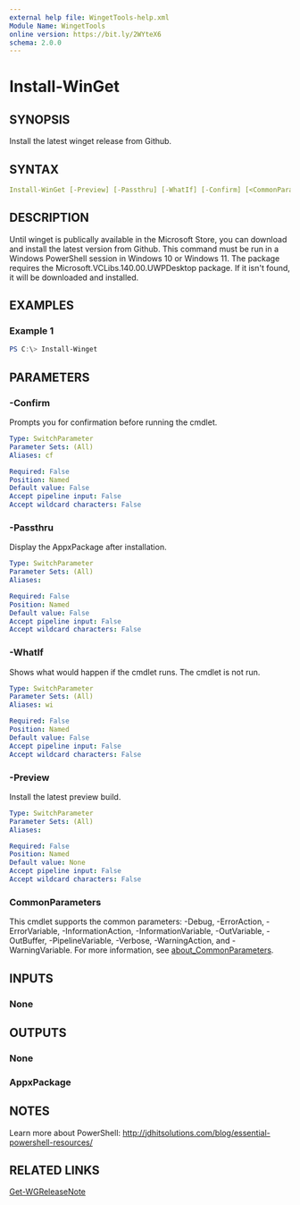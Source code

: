 ```yaml
---
external help file: WingetTools-help.xml
Module Name: WingetTools
online version: https://bit.ly/2WYteX6
schema: 2.0.0
---
```


# Install-WinGet

## SYNOPSIS

Install the latest winget release from Github.

## SYNTAX

```yaml
Install-WinGet [-Preview] [-Passthru] [-WhatIf] [-Confirm] [<CommonParameters>]
```

## DESCRIPTION

Until winget is publically available in the Microsoft Store, you can download and install the latest version from Github. This command must be run in a Windows PowerShell session in Windows 10 or Windows 11. The package requires the Microsoft.VCLibs.140.00.UWPDesktop package. If it isn't found, it will be downloaded and installed.

## EXAMPLES

### Example 1

```powershell
PS C:\> Install-Winget
```

## PARAMETERS

### -Confirm

Prompts you for confirmation before running the cmdlet.

```yaml
Type: SwitchParameter
Parameter Sets: (All)
Aliases: cf

Required: False
Position: Named
Default value: False
Accept pipeline input: False
Accept wildcard characters: False
```

### -Passthru

Display the AppxPackage after installation.

```yaml
Type: SwitchParameter
Parameter Sets: (All)
Aliases:

Required: False
Position: Named
Default value: False
Accept pipeline input: False
Accept wildcard characters: False
```

### -WhatIf

Shows what would happen if the cmdlet runs. The cmdlet is not run.

```yaml
Type: SwitchParameter
Parameter Sets: (All)
Aliases: wi

Required: False
Position: Named
Default value: False
Accept pipeline input: False
Accept wildcard characters: False
```

### -Preview

Install the latest preview build.

```yaml
Type: SwitchParameter
Parameter Sets: (All)
Aliases:

Required: False
Position: Named
Default value: None
Accept pipeline input: False
Accept wildcard characters: False
```

### CommonParameters

This cmdlet supports the common parameters: -Debug, -ErrorAction, -ErrorVariable, -InformationAction, -InformationVariable, -OutVariable, -OutBuffer, -PipelineVariable, -Verbose, -WarningAction, and -WarningVariable. For more information, see [about_CommonParameters](http://go.microsoft.com/fwlink/?LinkID=113216).

## INPUTS

### None

## OUTPUTS

### None

### AppxPackage

## NOTES

Learn more about PowerShell:
http://jdhitsolutions.com/blog/essential-powershell-resources/

## RELATED LINKS

[Get-WGReleaseNote](Get-WGReleaseNote.md)
